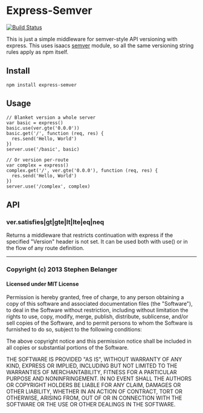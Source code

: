 # Express-Semver
[![Build Status](https://travis-ci.org/Qard/express-semver.png)](https://travis-ci.org/Qard/express-semver)

This is just a simple middleware for semver-style API versioning with express. This uses isaacs [semver](http://github.com/isaacs/node-semver) module, so all the same versioning string rules apply as npm itself.

## Install

    npm install express-semver

## Usage

    // Blanket version a whole server
    var basic = express()
    basic.use(ver.gte('0.0.0'))
    basic.get('/', function (req, res) {
      res.send('Hello, World')
    })
    server.use('/basic', basic)

    // Or version per-route
    var complex = express()
    complex.get('/', ver.gte('0.0.0'), function (req, res) {
      res.send('Hello, World')
    })
    server.use('/complex', complex)

## API

### ver.satisfies|gt|gte|lt|lte|eq|neq
Returns a middleware that restricts continuation with express if the specified "Version" header is not set. It can be used both with use() or in the flow of any route definition.

---

### Copyright (c) 2013 Stephen Belanger
#### Licensed under MIT License

Permission is hereby granted, free of charge, to any person obtaining a copy of this software and associated documentation files (the "Software"), to deal in the Software without restriction, including without limitation the rights to use, copy, modify, merge, publish, distribute, sublicense, and/or sell copies of the Software, and to permit persons to whom the Software is furnished to do so, subject to the following conditions:

The above copyright notice and this permission notice shall be included in all copies or substantial portions of the Software.

THE SOFTWARE IS PROVIDED "AS IS", WITHOUT WARRANTY OF ANY KIND, EXPRESS OR IMPLIED, INCLUDING BUT NOT LIMITED TO THE WARRANTIES OF MERCHANTABILITY, FITNESS FOR A PARTICULAR PURPOSE AND NONINFRINGEMENT. IN NO EVENT SHALL THE AUTHORS OR COPYRIGHT HOLDERS BE LIABLE FOR ANY CLAIM, DAMAGES OR OTHER LIABILITY, WHETHER IN AN ACTION OF CONTRACT, TORT OR OTHERWISE, ARISING FROM, OUT OF OR IN CONNECTION WITH THE SOFTWARE OR THE USE OR OTHER DEALINGS IN THE SOFTWARE.